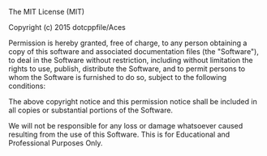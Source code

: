 The MIT License (MIT)

Copyright (c) 2015 dotcppfile/Aces

Permission is hereby granted, free of charge, to any person obtaining a copy of this software and associated documentation files (the "Software"), to deal in the Software without restriction, including without limitation the rights to use, publish, distribute the Software, and to permit persons to whom the Software is furnished to do so, subject to the following conditions:

The above copyright notice and this permission notice shall be included in all copies or substantial portions of the Software.

We will not be responsible for any loss or damage whatsoever caused resulting from the use of this Software. This is for Educational and Professional Purposes Only.

